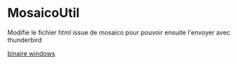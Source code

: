 # MosaicoUtil

Modifie le fichier html issue de mosaico pour pouvoir ensuite l'envoyer avec thunderbird

[binaire windows](https://github.com/bbmt-bbmt/MosaicoUtil/releases/download/0.1/MosaicoUtil-win32b-v0.1.exe)